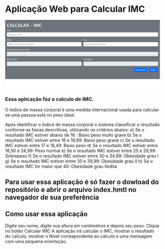 # Aplicação Web para Calcular IMC

<img src="https://github.com/Eliane-Santiago/AppWebCalcularIMC/blob/main/foto_principal.png"/>

### Essa aplicação faz o calculo de IMC.

O índice de massa corporal é uma medida internacional usada para calcular se uma pessoa está no peso ideal. 

Após identificar o índice de massa corporal o sistema classificar o resultado conforme as faixas descritivas, utilizando os critérios abaixo:
a) Se o resultado IMC estiver abaixo de 16 : Baixo peso muito grave
b) Se o resultado IMC estiver entre 16 e 16,99: Baixo peso grave
c) Se o resultado IMC estiver entre 17 e 18,49: Baixo peso
d) Se o resultado IMC estiver entre 18,50 e 24,99: Peso normal
e) Se o resultado IMC estiver entre 25 e 29,99: Sobrepeso
f) Se o resultado IMC estiver entre 30 e 34,99: Obesidade grau I
g) Se o resultado IMC estiver entre 35 e 39,99: Obesidade grau II
h) Se o resultado IMC for maior que 40: Obesidade grau IIedita

## Para usar essa aplicação é só fazer o dowload do repositório e abrir o arquivo index.hmtl no navegador de sua preferência

## Como usar essa aplicação 

Digite seu nome, digite sua altura em centimetros e depois seu peso.
Clique no botão Calcular IMC
A aplicação irá calcular o IMC, mostrar o resultado do calculo, mostrar o Nível correspondente ao cálculo e uma mensagem com uma pequena orientação.
